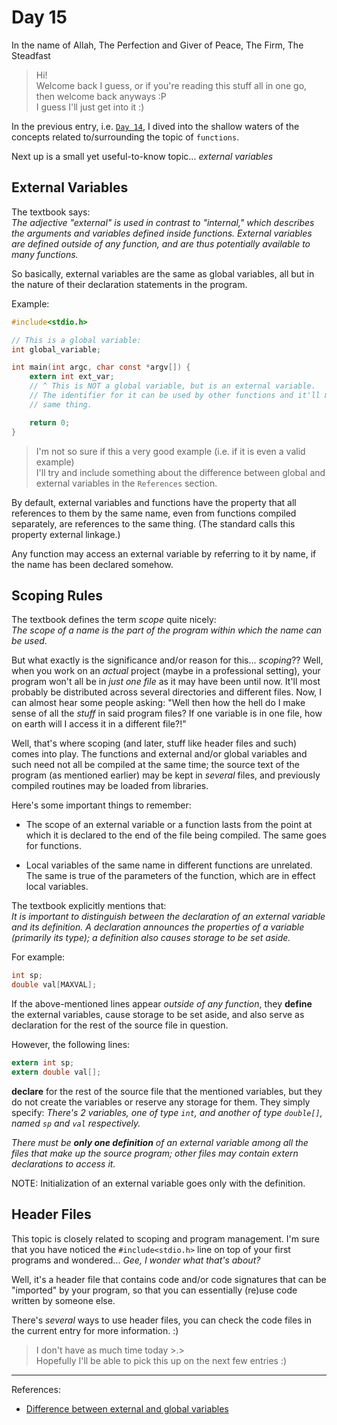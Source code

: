 # Day 15

In the name of Allah, The Perfection and Giver of Peace, The Firm, The Steadfast

> Hi! \
> Welcome back I guess, or if you're reading this stuff all in one go, then welcome back anyways :P \
> I guess I'll just get into it :)

In the previous entry, i.e. [`Day 14`](https://github.com/NovusEdge/c-learning-journey/tree/main/day_014), I dived into the shallow waters of the concepts related to/surrounding the topic of `functions`.

Next up is a small yet useful-to-know topic... _external variables_

## External Variables

The textbook says: \
_The adjective "external" is used in contrast to "internal," which describes the arguments and variables defined inside functions. External variables are defined outside of any function, and are thus potentially available to many functions._

So basically, external variables are the same as global variables, all but in the nature of their declaration statements in the program.

Example:

```c
#include<stdio.h>

// This is a global variable:
int global_variable;

int main(int argc, char const *argv[]) {
    extern int ext_var;
    // ^ This is NOT a global variable, but is an external variable.
    // The identifier for it can be used by other functions and it'll mean the
    // same thing.

    return 0;
}
```

> I'm not so sure if this a very good example (i.e. if it is even a valid example) \
> I'll try and include something about the difference between global and external variables in the `References` section.

By default, external variables and functions have the property that all references to them by the same name, even from functions compiled separately, are references to the same thing. (The standard calls this property external linkage.)

Any function may access an external variable by referring to it by name, if the name has been declared somehow.


## Scoping Rules

The textbook defines the term _scope_ quite nicely: \
_The scope of a name is the part of the program within which the name can be used._


But what exactly is the significance and/or reason for this... _scoping_??
Well, when you work on an _actual_ project (maybe in a professional setting), your program won't all be in _just one file_ as it may have been until now. It'll most probably be distributed across several directories and different files. Now, I can almost hear some people asking: "Well then how the hell do I make sense of all the _stuff_ in said program files? If one variable is in one file, how on earth will I access it in a different file?!"

Well, that's where scoping (and later, stuff like header files and such) comes into play. The functions and external and/or global variables and such need not all be compiled at the same time; the source text of the program (as mentioned earlier) may be kept in _several_ files, and previously compiled routines may be loaded from libraries.

Here's some important things to remember:

- The scope of an external variable or a function lasts from the point at which it is declared to the end of the file being compiled. The same goes for functions.

- Local variables of the same name in different functions are unrelated. The same is true of the parameters of the function, which are in effect local variables.

The textbook explicitly mentions that: \
_It is important to distinguish between the declaration of an external variable and its definition. A declaration announces the properties of a variable (primarily its type); a definition also causes storage to be set aside._

For example:
```c
int sp;
double val[MAXVAL];
```

If the above-mentioned lines appear _outside of any function_, they **define** the external variables, cause storage to be set aside, and also serve as declaration for the rest of the source file in question.

However, the following lines:
```c
extern int sp;
extern double val[];
```
**declare** for the rest of the source file that the mentioned variables, but they do not create the variables or reserve any storage for them. They simply specify: _There's 2 variables, one of type `int`, and another of type `double[]`, named `sp` and `val` respectively._

_There must be **only one definition** of an external variable among all the files that make up the source program; other files may contain extern declarations to access it._

NOTE: Initialization of an external variable goes only with the definition.


## Header Files

This topic is closely related to scoping and program management.
I'm sure that you have noticed the `#include<stdio.h>` line on top of your first programs and wondered... _Gee, I wonder what that's about?_

Well, it's a header file that contains code and/or code signatures that can be "imported" by your program, so that you can essentially (re)use code written by someone else.

There's _several_ ways to use header files, you can check the code files in the current entry for more information. :)


> I don't have as much time today >.> \
> Hopefully I'll be able to pick this up on the next few entries :)

---

References:
- [Difference between external and global variables](https://stackoverflow.com/questions/21529151/difference-between-extern-and-global-variables)

